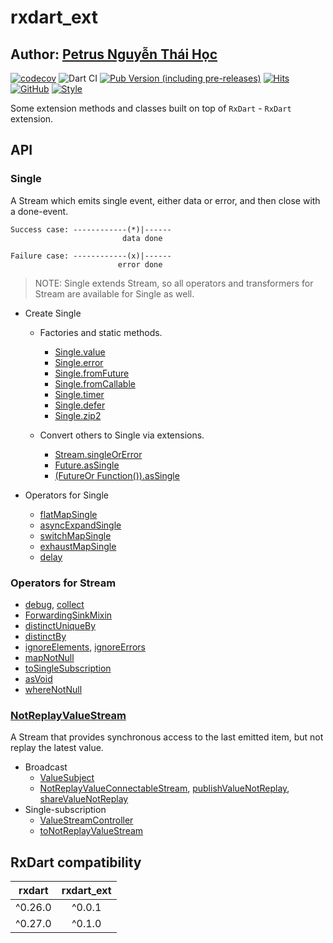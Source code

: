 # rxdart_ext

## Author: [Petrus Nguyễn Thái Học](https://github.com/hoc081098)

[![codecov](https://codecov.io/gh/hoc081098/rxdart_ext/branch/master/graph/badge.svg?token=OYMVzeUB1m)](https://codecov.io/gh/hoc081098/rxdart_ext)
![Dart CI](https://github.com/hoc081098/rxdart_ext/workflows/Dart%20CI/badge.svg)
[![Pub Version (including pre-releases)](https://img.shields.io/pub/v/rxdart_ext?include_prereleases)](https://pub.dev/packages/rxdart_ext)
[![Hits](https://hits.seeyoufarm.com/api/count/incr/badge.svg?url=https%3A%2F%2Fgithub.com%2Fhoc081098%2Frxdart_ext&count_bg=%2379C83D&title_bg=%23555555&icon=&icon_color=%23E7E7E7&title=hits&edge_flat=false)](https://hits.seeyoufarm.com)
[![GitHub](https://img.shields.io/github/license/hoc081098/rxdart_ext?color=4EB1BA)](https://opensource.org/licenses/MIT)
[![Style](https://img.shields.io/badge/style-pedantic-40c4ff.svg)](https://github.com/dart-lang/pedantic)

Some extension methods and classes built on top of `RxDart` - `RxDart` extension.

## API

### Single

A Stream which emits single event, either data or error, and then close with a done-event.

```text
Success case: ------------(*)|------
                         data done

Failure case: ------------(x)|------
                        error done
```

> NOTE: Single extends Stream, so all operators and transformers for Stream are available for Single as well.

-   Create Single
    -   Factories and static methods.
        -   [Single.value]()
        -   [Single.error]()
        -   [Single.fromFuture]()
        -   [Single.fromCallable]()
        -   [Single.timer]()
        -   [Single.defer]()
        -   [Single.zip2]()
        
    -   Convert others to Single via extensions.
        -   [Stream.singleOrError]()
        -   [Future.asSingle]()
        -   [(FutureOr<T> Function()).asSingle]()
    
-   Operators for Single
    -   [flatMapSingle]()
    -   [asyncExpandSingle]()
    -   [switchMapSingle]()
    -   [exhaustMapSingle]()
    -   [delay]()

### Operators for Stream

- [debug](https://pub.dev/documentation/rxdart_ext/latest/rxdart_ext/DebugStreamExtension/debug.html), [collect](https://pub.dev/documentation/rxdart_ext/latest/rxdart_ext/CollectStreamExtension/collect.html)
- [ForwardingSinkMixin](https://pub.dev/documentation/rxdart_ext/latest/rxdart_ext/ForwardingSinkMixin-mixin.html)
- [distinctUniqueBy](https://pub.dev/documentation/rxdart_ext/latest/rxdart_ext/DistinctUniqueByStreamExtension/distinctUniqueBy.html)
- [distinctBy](https://pub.dev/documentation/rxdart_ext/latest/rxdart_ext/DistinctByExtension/distinctBy.html)
- [ignoreElements](https://pub.dev/documentation/rxdart_ext/latest/rxdart_ext/IgnoreElementStreamExtension/ignoreElements.html), [ignoreErrors](https://pub.dev/documentation/rxdart_ext/latest/rxdart_ext/IgnoreErrorsStreamExtension/ignoreErrors.html)
- [mapNotNull](https://pub.dev/documentation/rxdart_ext/latest/rxdart_ext/MapNotNullStreamExtension/mapNotNull.html)
- [toSingleSubscription](https://pub.dev/documentation/rxdart_ext/latest/rxdart_ext/ToSingleSubscriptionStreamExtension/toSingleSubscriptionStream.html)
- [asVoid](https://pub.dev/documentation/rxdart_ext/latest/rxdart_ext/AsVoidStreamExtension/asVoid.html)
- [whereNotNull](https://pub.dev/documentation/rxdart_ext/latest/rxdart_ext/WhereNotNullStreamExtension/whereNotNull.html)

### [NotReplayValueStream](https://pub.dev/documentation/rxdart_ext/latest/rxdart_ext/NotReplayValueStream-class.html)

A Stream that provides synchronous access to the last emitted item, but not replay the latest value.

-   Broadcast
    -   [ValueSubject](https://pub.dev/documentation/rxdart_ext/latest/rxdart_ext/ValueSubject-class.html)
    -   [NotReplayValueConnectableStream](https://pub.dev/documentation/rxdart_ext/latest/rxdart_ext/NotReplayValueConnectableStream-class.html), [publishValueNotReplay](https://pub.dev/documentation/rxdart_ext/latest/rxdart_ext/ValueConnectableNotReplayStreamExtensions/publishValueNotReplay.html), [shareValueNotReplay](https://pub.dev/documentation/rxdart_ext/latest/rxdart_ext/ValueConnectableNotReplayStreamExtensions/shareValueNotReplay.html)
-   Single-subscription
    -   [ValueStreamController](https://pub.dev/documentation/rxdart_ext/latest/rxdart_ext/ValueStreamController-class.html)
    -   [toNotReplayValueStream](https://pub.dev/documentation/rxdart_ext/latest/rxdart_ext/ToNotReplayValueStreamExtension/toNotReplayValueStream.html)
    


## RxDart compatibility

|  rxdart   | rxdart_ext |
|  :---:    | :---:      |
|  ^0.26.0  | ^0.0.1     |
|  ^0.27.0  | ^0.1.0     |
